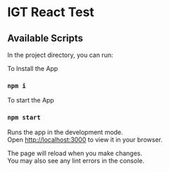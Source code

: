 # IGT React Test

## Available Scripts

In the project directory, you can run:

To Install the App

### `npm i`

To start the App

### `npm start`

Runs the app in the development mode.\
Open [http://localhost:3000](http://localhost:3000) to view it in your browser.

The page will reload when you make changes.\
You may also see any lint errors in the console.
